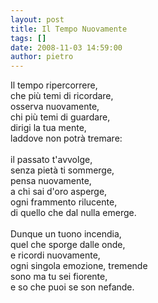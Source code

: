 ```yaml
---
layout: post
title: Il Tempo Nuovamente
tags: []
date: 2008-11-03 14:59:00
author: pietro
---
```

Il tempo ripercorrere,<br/>che più temi di ricordare,<br/>osserva nuovamente,<br/>chi più temi di guardare,<br/>dirigi la tua mente,<br/>laddove non potrà tremare:<br/><br/>il passato t'avvolge,<br/>senza pietà ti sommerge,<br/>pensa nuovamente,<br/>a chi sai d'oro asperge,<br/>ogni frammento rilucente,<br/>di quello che dal nulla emerge.<br/><br/>Dunque un tuono incendia,<br/>quel che sporge dalle onde,<br/>e ricordi nuovamente,<br/>ogni singola emozione, tremende<br/>sono ma tu sei fiorente,<br/>e so che puoi se son nefande.

